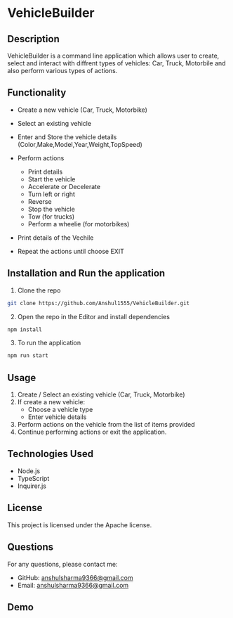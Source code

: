 # VehicleBuilder

## Description

VehicleBuilder is a command line application which allows user to create, select and interact with diffrent types of vehicles: Car, Truck, Motorbile and also perform various types of actions.

## Functionality

- Create a new vehicle (Car, Truck, Motorbike)
- Select an existing vehicle
- Enter and Store the vehicle details (Color,Make,Model,Year,Weight,TopSpeed)
- Perform actions

  - Print details
  - Start the vehicle
  - Accelerate or Decelerate
  - Turn left or right
  - Reverse
  - Stop the vehicle
  - Tow (for trucks)
  - Perform a wheelie (for motorbikes)

- Print details of the Vechile
- Repeat the actions until choose EXIT

## Installation and Run the application

1. Clone the repo

```bash
git clone https://github.com/Anshul1555/VehicleBuilder.git
```

2. Open the repo in the Editor and install dependencies

```bash
npm install
```

3. To run the application

```bash
npm run start
```

## Usage

1. Create / Select an existing vehicle (Car, Truck, Motorbike)
2. If create a new vehicle:
   - Choose a vehicle type
   - Enter vehicle details
3. Perform actions on the vehicle from the list of items provided
4. Continue performing actions or exit the application.

## Technologies Used

- Node.js
- TypeScript
- Inquirer.js

## License

This project is licensed under the Apache license.

## Questions

For any questions, please contact me:

- GitHub: [anshulsharma9366@gmail.com](https://github.com/anshulsharma9366@gmail.com)
- Email: [anshulsharma9366@gmail.com](mailto:anshulsharma9366@gmail.com)

## Demo
